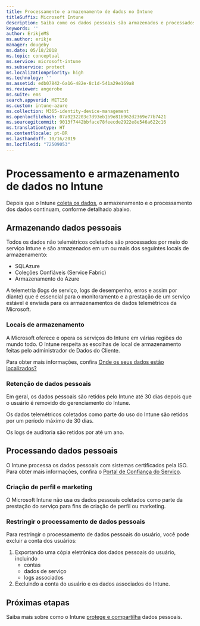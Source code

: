 ```yaml
---
title: Processamento e armazenamento de dados no Intune
titleSuffix: Microsoft Intune
description: Saiba como os dados pessoais são armazenados e processados no Intune.
keywords: ''
author: ErikjeMS
ms.author: erikje
manager: dougeby
ms.date: 05/18/2018
ms.topic: conceptual
ms.service: microsoft-intune
ms.subservice: protect
ms.localizationpriority: high
ms.technology: ''
ms.assetid: edb07842-6a16-482e-8c1d-541a29e169a8
ms.reviewer: angerobe
ms.suite: ems
search.appverid: MET150
ms.custom: intune-azure
ms.collection: M365-identity-device-management
ms.openlocfilehash: 07a9232203c7d93eb1b9e81b962d2369e77b7421
ms.sourcegitcommit: 9013f7442bbface78feecde2922e8e546a622c16
ms.translationtype: HT
ms.contentlocale: pt-BR
ms.lasthandoff: 10/16/2019
ms.locfileid: "72509053"
---
```

# <a name="data-storage-and-processing-in-intune"></a>Processamento e armazenamento de dados no Intune

Depois que o Intune [coleta os dados](privacy-data-collect.md), o armazenamento e o processamento dos dados continuam, conforme detalhado abaixo.

## <a name="storing-personal-data"></a>Armazenando dados pessoais

Todos os dados não telemétricos coletados são processados por meio do serviço Intune e são armazenados em um ou mais dos seguintes locais de armazenamento: 

- SQLAzure 
- Coleções Confiáveis (Service Fabric)  
- Armazenamento do Azure 

A telemetria (logs de serviço, logs de desempenho, erros e assim por diante) que é essencial para o monitoramento e a prestação de um serviço estável é enviada para os armazenamentos de dados telemétricos da Microsoft.

### <a name="storage-locations"></a>Locais de armazenamento

A Microsoft oferece e opera os serviços do Intune em várias regiões do mundo todo. O Intune respeita as escolhas de local de armazenamento feitas pelo administrador de Dados do Cliente.

Para obter mais informações, confira [Onde os seus dados estão localizados?](https://www.microsoft.com/trust-center/privacy/data-location)

### <a name="personal-data-retention"></a>Retenção de dados pessoais

Em geral, os dados pessoais são retidos pelo Intune até 30 dias depois que o usuário é removido do gerenciamento do Intune.

Os dados telemétricos coletados como parte do uso do Intune são retidos por um período máximo de 30 dias.

Os logs de auditoria são retidos por até um ano.

## <a name="processing-personal-data"></a>Processando dados pessoais

O Intune processa os dados pessoais com sistemas certificados pela ISO. Para obter mais informações, confira o [Portal de Confiança do Serviço](https://www.microsoft.com/en-us/TrustCenter/stp).

### <a name="profiling-and-marketing"></a>Criação de perfil e marketing

O Microsoft Intune não usa os dados pessoais coletados como parte da prestação do serviço para fins de criação de perfil ou marketing. 

### <a name="restrict-processing-of-personal-data"></a>Restringir o processamento de dados pessoais

Para restringir o processamento de dados pessoais do usuário, você pode excluir a conta dos usuários:
1. Exportando uma cópia eletrônica dos dados pessoais do usuário, incluindo
    - contas
    - dados de serviço
    - logs associados
2. Excluindo a conta do usuário e os dados associados do Intune.

## <a name="next-steps"></a>Próximas etapas

Saiba mais sobre como o Intune [protege e compartilha](privacy-data-secure-share.md) dados pessoais. 

